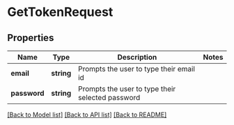 # GetTokenRequest

## Properties
Name | Type | Description | Notes
------------ | ------------- | ------------- | -------------
**email** | **string** | Prompts the user to type their email id | 
**password** | **string** | Prompts the user to type their selected password | 

[[Back to Model list]](../README.md#documentation-for-models) [[Back to API list]](../README.md#documentation-for-api-endpoints) [[Back to README]](../README.md)


